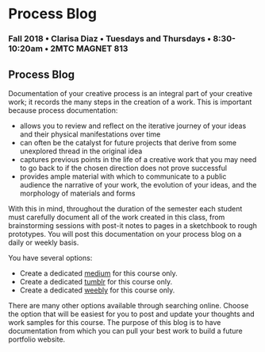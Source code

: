 # Process Blog

### Fall 2018 • Clarisa Diaz • Tuesdays and Thursdays • 8:30-10:20am • 2MTC MAGNET 813

## Process Blog

Documentation of your creative process is an integral part of your creative work; it records the many steps in the creation of a work. This is important because process documentation:

* allows you to review and reflect on the iterative journey of your ideas and their physical manifestations over time
* can often be the catalyst for future projects that derive from some unexplored thread in the original idea
* captures previous points in the life of a creative work that you may need to go back to if the chosen direction does not prove successful
* provides ample material with which to communicate to a public audience the narrative of your work, the evolution of your ideas, and the morphology of materials and forms

With this in mind, throughout the duration of the semester each student must carefully document all of the work created in this class, from brainstorming sessions with post-it notes to pages in a sketchbook to rough prototypes. You will post this documentation on your process blog on a daily or weekly basis.

You have several options:

* Create a dedicated [medium](https://medium.com/) for this course only.
* Create a dedicated [tumblr](https://www.tumblr.com/login?redirect_to=%2Fdashboard) for this course only.
* Create a dedicated [weebly](https://www.weebly.com/) for this course only.

There are many other options available through searching online. Choose the option that will be easiest for you to post and update your thoughts and work samples for this course. The purpose of this blog is to have documentation from which you can pull your best work to build a future portfolio website.

